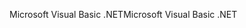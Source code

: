 <span data-ttu-id="8d7f9-101">Microsoft Visual Basic .NET</span><span class="sxs-lookup"><span data-stu-id="8d7f9-101">Microsoft Visual Basic .NET</span></span>